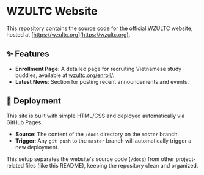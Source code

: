 # WZULTC Website

This repository contains the source code for the official WZULTC website, hosted at [https://wzultc.org](https://wzultc.org).

## ✨ Features

- **Enrollment Page**: A detailed page for recruiting Vietnamese study buddies, available at [wzultc.org/enroll/](https://wzultc.org/enroll/).
- **Latest News**: Section for posting recent announcements and events.

## 🚀 Deployment

This site is built with simple HTML/CSS and deployed automatically via GitHub Pages.

- **Source**: The content of the `/docs` directory on the `master` branch.
- **Trigger**: Any `git push` to the `master` branch will automatically trigger a new deployment.

This setup separates the website's source code (`/docs`) from other project-related files (like this README), keeping the repository clean and organized.
